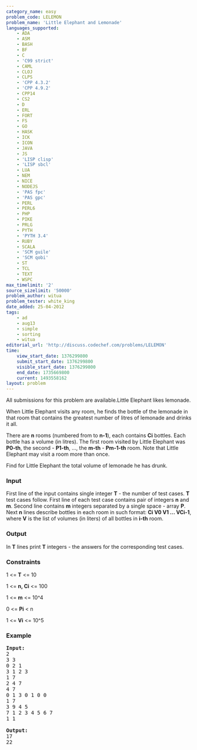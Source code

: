 ```yaml
---
category_name: easy
problem_code: LELEMON
problem_name: 'Little Elephant and Lemonade'
languages_supported:
    - ADA
    - ASM
    - BASH
    - BF
    - C
    - 'C99 strict'
    - CAML
    - CLOJ
    - CLPS
    - 'CPP 4.3.2'
    - 'CPP 4.9.2'
    - CPP14
    - CS2
    - D
    - ERL
    - FORT
    - FS
    - GO
    - HASK
    - ICK
    - ICON
    - JAVA
    - JS
    - 'LISP clisp'
    - 'LISP sbcl'
    - LUA
    - NEM
    - NICE
    - NODEJS
    - 'PAS fpc'
    - 'PAS gpc'
    - PERL
    - PERL6
    - PHP
    - PIKE
    - PRLG
    - PYTH
    - 'PYTH 3.4'
    - RUBY
    - SCALA
    - 'SCM guile'
    - 'SCM qobi'
    - ST
    - TCL
    - TEXT
    - WSPC
max_timelimit: '2'
source_sizelimit: '50000'
problem_author: witua
problem_tester: white_king
date_added: 25-04-2012
tags:
    - ad
    - aug13
    - simple
    - sorting
    - witua
editorial_url: 'http://discuss.codechef.com/problems/LELEMON'
time:
    view_start_date: 1376299800
    submit_start_date: 1376299800
    visible_start_date: 1376299800
    end_date: 1735669800
    current: 1493558162
layout: problem
---
```

All submissions for this problem are available.Little Elephant likes lemonade.

When Little Elephant visits any room, he finds the bottle of the lemonade in that room that contains the greatest number of litres of lemonade and drinks it all.

There are **n** rooms (numbered from  to **n-1**), each contains **Ci** bottles. Each bottle has a volume (in litres). The first room visited by Little Elephant was **P0-th**, the second - **P1-th**, ..., the **m-th** - **Pm-1-th** room. Note that Little Elephant may visit a room more than once.

Find for Little Elephant the total volume of lemonade he has drunk.

### Input

First line of the input contains single integer **T** - the number of test cases. **T** test cases follow. First line of each test case contains pair of integers **n** and **m**. Second line contains **m** integers separated by a single space - array **P**. Next **n** lines describe bottles in each room in such format: **Ci V0 V1 ... VCi-1**, where **V** is the list of volumes (in liters) of all bottles in **i-th** room.

### Output

In **T** lines print **T** integers - the answers for the corresponding test cases.

### Constraints

1 <= **T** <= 10

1 <= **n, Ci** <= 100

1 <= **m** <= 10^4

0 <= **Pi** < n

1 <= **Vi** <= 10^5

### Example

<pre>
<b>Input:</b>
2
3 3
0 2 1
3 1 2 3
1 7
2 4 7
4 7
0 1 3 0 1 0 0
1 7
3 9 4 5
7 1 2 3 4 5 6 7
1 1

<b>Output:</b>
17
22


</pre>
